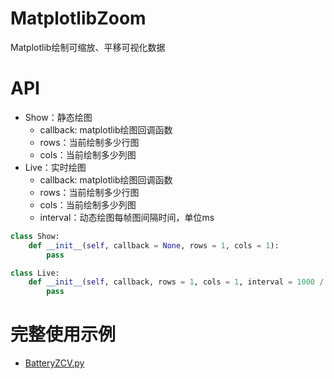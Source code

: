 # MatplotlibZoom

Matplotlib绘制可缩放、平移可视化数据

# API

* Show：静态绘图
  * callback: matplotlib绘图回调函数
  * rows：当前绘制多少行图
  * cols：当前绘制多少列图
* Live：实时绘图
  * callback: matplotlib绘图回调函数
  * rows：当前绘制多少行图
  * cols：当前绘制多少列图
  * interval：动态绘图每帧图间隔时间，单位ms

```python
class Show:
    def __init__(self, callback = None, rows = 1, cols = 1):
        pass

class Live:
    def __init__(self, callback, rows = 1, cols = 1, interval = 1000 / 1):
        pass
```

# 完整使用示例

* [BatteryZCV.py](/tests/BatteryZCV.py)
